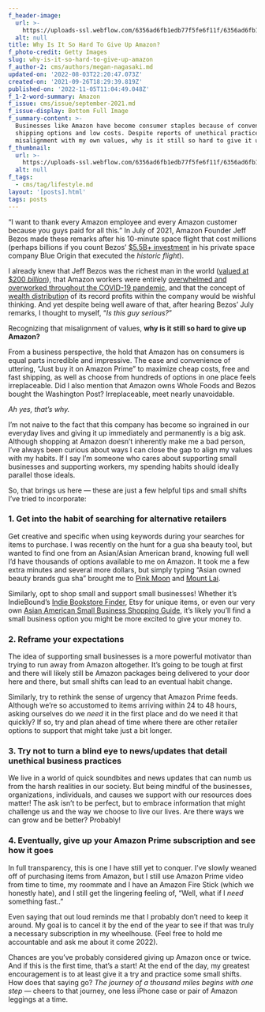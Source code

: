 ```yaml
---
f_header-image:
  url: >-
    https://uploads-ssl.webflow.com/6356ad6fb1edb77f5fe6f11f/6356ad6fb1edb7ffafe6fad3_6150bc2bb5354bbecd6eecf7_Screen20Shot202021-09-2620at2011.29.5120AM.png
  alt: null
title: Why Is It So Hard To Give Up Amazon?
f_photo-credit: Getty Images
slug: why-is-it-so-hard-to-give-up-amazon
f_author-2: cms/authors/megan-nagasaki.md
updated-on: '2022-08-03T22:20:47.073Z'
created-on: '2021-09-26T18:29:39.819Z'
published-on: '2022-11-05T11:04:49.048Z'
f_1-2-word-summary: Amazon
f_issue: cms/issue/september-2021.md
f_issue-display: Bottom Full Image
f_summary-content: >-
  Businesses like Amazon have become consumer staples because of convenient
  shipping options and low costs. Despite reports of unethical practices and its
  misalignment with my own values, why is it still so hard to give it up?
f_thumbnail:
  url: >-
    https://uploads-ssl.webflow.com/6356ad6fb1edb77f5fe6f11f/6356ad6fb1edb7ffafe6fad3_6150bc2bb5354bbecd6eecf7_Screen20Shot202021-09-2620at2011.29.5120AM.png
  alt: null
f_tags:
  - cms/tag/lifestyle.md
layout: '[posts].html'
tags: posts
---
```


“I want to thank every Amazon employee and every Amazon customer because you guys paid for all this.” In July of 2021, Amazon Founder Jeff Bezos made these remarks after his 10-minute space flight that cost millions (perhaps billions if you count Bezos’ [$5.5B+ investment](https://fortune.com/2021/07/19/jeff-bezos-space-launch-blue-origin-july-20-2021-billionaires/) in his private space company Blue Origin that executed the _historic flight_).

I already knew that Jeff Bezos was the richest man in the world ([valued at $200 _billion_](https://www.forbes.com/sites/sergeiklebnikov/2021/04/28/jeff-bezos-is-once-again-worth-a-staggering-200-billion/?sh=18ddfead4b4e)), that Amazon workers were entirely [overwhelmed and overworked throughout the COVID-19 pandemic](https://www.vice.com/en/article/m7j7mb/amazon-delivery-drivers-are-overwhelmed-and-overworked-by-covid-19-surge), and that the concept of [wealth distribution](https://www.thelondoneconomic.com/news/jeff-bezos-could-give-all-amazon-workers-105000-and-still-be-as-rich-as-pre-covid-212545/) of its record profits within the company would be wishful thinking. And yet despite being well aware of that, after hearing Bezos’ July remarks, I thought to myself, “_Is this guy serious?_”

Recognizing that misalignment of values, **why is it still so hard to give up Amazon?**

From a business perspective, the hold that Amazon has on consumers is equal parts incredible and impressive. The ease and convenience of uttering, “Just buy it on Amazon Prime” to maximize cheap costs, free and fast shipping, as well as choose from hundreds of options in one place feels irreplaceable. Did I also mention that Amazon owns Whole Foods and Bezos bought the Washington Post? Irreplaceable, meet nearly unavoidable.

_Ah yes, that’s why._

I’m not naive to the fact that this company has become so ingrained in our everyday lives and giving it up immediately and permanently is a big ask. Although shopping at Amazon doesn’t inherently make me a bad person, I’ve always been curious about ways I can close the gap to align my values with my habits. If I say I’m someone who cares about supporting small businesses and supporting workers, my spending habits should ideally parallel those ideals.

So, that brings us here — these are just a few helpful tips and small shifts I’ve tried to incorporate:

### 1\. Get into the habit of searching for alternative retailers

Get creative and specific when using keywords during your searches for items to purchase. I was recently on the hunt for a gua sha beauty tool, but wanted to find one from an Asian/Asian American brand, knowing full well I’d have thousands of options available to me on Amazon. It took me a few extra minutes and several more dollars, but simply typing “Asian owned beauty brands gua sha” brought me to [Pink Moon](https://pinkmoon.co/) and [Mount Lai](https://www.mountlai.com/).

Similarly, opt to shop small and support small businesses! Whether it’s IndieBound’s [Indie Bookstore Finder](https://www.indiebound.org/indie-store-finder), Etsy for unique items, or even our very own [Asian American Small Business Shopping Guide](https://www.itsyozine.com/shopping-guide), it’s likely you’ll find a small business option you might be more excited to give your money to.

### 2\. Reframe your expectations

The idea of supporting small businesses is a more powerful motivator than trying to run away from Amazon altogether. It’s going to be tough at first and there will likely still be Amazon packages being delivered to your door here and there, but small shifts can lead to an eventual habit change.

Similarly, try to rethink the sense of urgency that Amazon Prime feeds. Although we’re so accustomed to items arriving within 24 to 48 hours, asking ourselves do we _need_ it in the first place and do we need it that quickly? If so, try and plan ahead of time where there are other retailer options to support that might take just a bit longer.

### 3\. Try not to turn a blind eye to news/updates that detail unethical business practices

We live in a world of quick soundbites and news updates that can numb us from the harsh realities in our society. But being mindful of the businesses, organizations, individuals, and causes we support with our resources does matter! The ask isn’t to be perfect, but to embrace information that might challenge us and the way we choose to live our lives. Are there ways we can grow and be better? Probably!

### 4\. Eventually, give up your Amazon Prime subscription and see how it goes

In full transparency, this is one I have still yet to conquer. I’ve slowly weaned off of purchasing items from Amazon, but I still use Amazon Prime video from time to time, my roommate and I have an Amazon Fire Stick (which we honestly hate), and I still get the lingering feeling of, “Well, what if I _need_ something fast..”

Even saying that out loud reminds me that I probably don’t need to keep it around. My goal is to cancel it by the end of the year to see if that was truly a necessary subscription in my wheelhouse. (Feel free to hold me accountable and ask me about it come 2022).

Chances are you’ve probably considered giving up Amazon once or twice. And if this is the first time, that’s a start! At the end of the day, my greatest encouragement is to at least give it a try and practice some small shifts. How does that saying go? _The journey of a thousand miles begins with one step_ — cheers to that journey, one less iPhone case or pair of Amazon leggings at a time.
